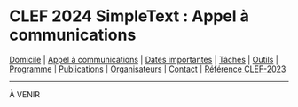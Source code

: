 # CLEF 2024 SimpleText : Appel à communications

[Domicile](./) | [Appel à communications](./CFP) | [Dates importantes](./dates) | [Tâches](./tasks) | [Outils](./tools) | [Programme](./program) | [Publications](./publications) | [Organisateurs](./organizers) | [Contact](./contact) | [Référence CLEF-2023](https://simpletext-project.com/2023/clef/)

---

À VENIR
